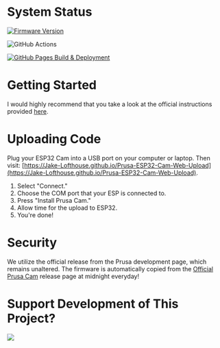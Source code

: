 # System Status

[![Firmware Version](https://img.shields.io/badge/Version-1.1.2-brightgreen.svg)](https://github.com/prusa3d/Prusa-Firmware-ESP32-Cam/releases/)


![GitHub Actions](https://github.com/Jake-Lofthouse/Prusa-ESP32-Cam-Web-Upload/actions/workflows/latest_firmware.yml/badge.svg)

[![GitHub Pages Build & Deployment](https://github.com/Jake-Lofthouse/Prusa-ESP32-Cam-Web-Upload/actions/workflows/pages/pages-build-deployment/badge.svg)](https://github.com/Jake-Lofthouse/Prusa-ESP32-Cam-Web-Upload/actions/workflows/pages/pages-build-deployment)

# Getting Started

I would highly recommend that you take a look at the official instructions provided [here](https://github.com/prusa3d/Prusa-Firmware-ESP32-Cam/tree/master?tab=readme-ov-file#esp32-cam-ai-thinker-board).

# Uploading Code

Plug your ESP32 Cam into a USB port on your computer or laptop. Then visit: [https://Jake-Lofthouse.github.io/Prusa-ESP32-Cam-Web-Upload](https://Jake-Lofthouse.github.io/Prusa-ESP32-Cam-Web-Upload).

1. Select "Connect."
2. Choose the COM port that your ESP is connected to.
3. Press "Install Prusa Cam."
4. Allow time for the upload to ESP32.
5. You're done!

# Security

We utilize the official release from the Prusa development page, which remains unaltered. The firmware is automatically copied from the [Official Prusa Cam](https://github.com/prusa3d/Prusa-Firmware-ESP32-Cam/releases) release page at midnight everyday!

# Support Development of This Project?

<a href="https://www.buymeacoffee.com/jlofthouse"><img src="https://img.buymeacoffee.com/button-api/?text=Buy me a coffee&emoji=☕&slug=jlofthouse&button_colour=FFDD00&font_colour=000000&font_family=Lato&outline_colour=000000&coffee_colour=ffffff" /></a>
